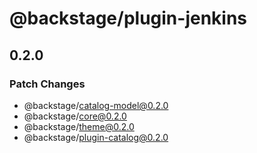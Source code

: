 # @backstage/plugin-jenkins

## 0.2.0
### Patch Changes

  - @backstage/catalog-model@0.2.0
  - @backstage/core@0.2.0
  - @backstage/theme@0.2.0
  - @backstage/plugin-catalog@0.2.0
